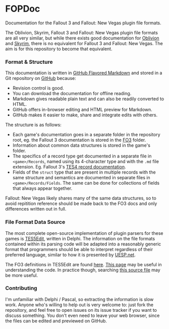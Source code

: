 FOPDoc
======

Documentation for the Fallout 3 and Fallout: New Vegas plugin file formats. 

The Oblivion, Skyrim, Fallout 3 and Fallout: New Vegas plugin file formats are all very similar, but while there exists good documentation for [Oblivion](http://www.uesp.net/wiki/Tes4Mod:Mod_File_Format) and [Skyrim](http://www.uesp.net/wiki/Tes5Mod:Mod_File_Format), there is no equivalent for Fallout 3 and Fallout: New Vegas. The aim is for this repository to become that equivalent.


### Format & Structure

This documentation is written in [GitHub Flavored Markdown](https://guides.github.com/overviews/mastering-markdown/) and stored in a Git repository on [GitHub](https://github.com/WrinklyNinja/fopdoc) because:

* Revision control is good.
* You can download the documentation for offline reading.
* Markdown gives readable plain text and can also be readily converted to HTML.
* GitHub offers in-browser editing and HTML preview for Markdown.
* GitHub makes it easier to make, share and integrate edits with others.

The structure is as follows:

* Each game's documentation goes in a separate folder in the repository root, eg. the Fallout 3 documentation is stored in the [FO3](FO3) folder.
* Information about common data structures is stored in the game's folder.
* The specifics of a record type get documented in a separate file in `<game>/Records`, named using its 4-character type and with the `.md` file extension. Eg. Fallout 3's [TES4 record documentation](FO3/Records/TES4.md).
* Fields of the `struct` type that are present in multiple records with the same structure and semantics are documented in separate files in `<game>/Records/Fields`. The same can be done for collections of fields that always appear together.

Fallout: New Vegas likely shares many of the same data structures, so to avoid repitition reference should be made back to the FO3 docs and only differences written out in full.


### File Format Data Source

The most complete open-source implementation of plugin parsers for these games is [TES5Edit](https://code.google.com/p/skyrim-plugin-decoding-project/), written in Delphi. The information on the file formats contained within its parsing code will be adapted into a reasonably generic format that programmers should be able to interpret regardless of their preferred language, similar to how it is presented by [UESP.net](http://www.uesp.net/wiki/Tes5Mod:Mod_File_Format).

The FO3 definitions in TES5Edit are found [here](https://skyrim-plugin-decoding-project.googlecode.com/svn/TES5Edit/trunk/Delphi%20XE/wbDefinitionsFO3.pas). [This page](https://code.google.com/p/skyrim-plugin-decoding-project/wiki/DecodingRecords) may be useful in understanding the code. In practice though, searching [this source file](https://skyrim-plugin-decoding-project.googlecode.com/svn/TES5Edit/trunk/Delphi%20XE/wbInterface.pas) may be more useful.


### Contributing

I'm unfamiliar with Delphi / Pascal, so extracting the information is slow work. Anyone who's willing to help out is very welcome to: just fork the repository, and feel free to open issues on its issue tracker if you want to discuss something. You don't even need to leave your web browser, since the files can be edited and previewed on GitHub.
